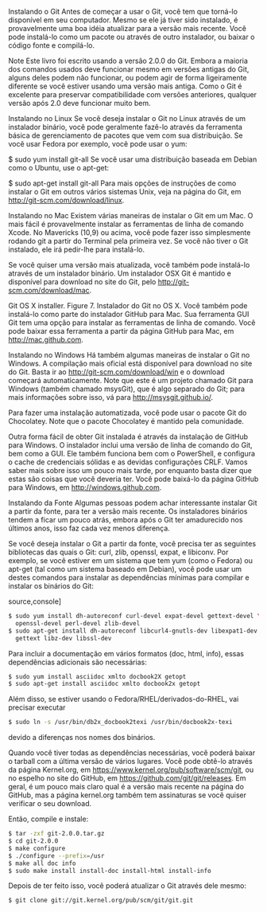 Instalando o Git
Antes de começar a usar o Git, você tem que torná-lo disponível em seu computador. Mesmo se ele já tiver sido instalado, é provavelmente uma boa idéia atualizar para a versão mais recente. Você pode instalá-lo como um pacote ou através de outro instalador, ou baixar o código fonte e compilá-lo.

Note
Este livro foi escrito usando a versão 2.0.0 do Git. Embora a maioria dos comandos usados deve funcionar mesmo em versões antigas do Git, alguns deles podem não funcionar, ou podem agir de forma ligeiramente diferente se você estiver usando uma versão mais antiga. Como o Git é excelente para preservar compatibilidade com versões anteriores, qualquer versão após 2.0 deve funcionar muito bem.

Instalando no Linux
Se você deseja instalar o Git no Linux através de um instalador binário, você pode geralmente fazê-lo através da ferramenta básica de gerenciamento de pacotes que vem com sua distribuição. Se você usar Fedora por exemplo, você pode usar o yum:

$ sudo yum install git-all
Se você usar uma distribuição baseada em Debian como o Ubuntu, use o apt-get:

$ sudo apt-get install git-all
Para mais opções de instruções de como instalar o Git em outros vários sistemas Unix, veja na página do Git, em http://git-scm.com/download/linux.

Instalando no Mac
Existem várias maneiras de instalar o Git em um Mac. O mais fácil é provavelmente instalar as ferramentas de linha de comando Xcode. No Mavericks (10,9) ou acima, você pode fazer isso simplesmente rodando git a partir do Terminal pela primeira vez. Se você não tiver o Git instalado, ele irá pedir-lhe para instalá-lo.

Se você quiser uma versão mais atualizada, você também pode instalá-lo através de um instalador binário. Um instalador OSX Git é mantido e disponível para download no site do Git, pelo http://git-scm.com/download/mac.

Git OS X installer.
Figure 7. Instalador do Git no OS X.
Você também pode instalá-lo como parte do instalador GitHub para Mac. Sua ferramenta GUI Git tem uma opção para instalar as ferramentas de linha de comando. Você pode baixar essa ferramenta a partir da página GitHub para Mac, em http://mac.github.com.

Instalando no Windows
Há também algumas maneiras de instalar o Git no Windows. A compilação mais oficial está disponível para download no site do Git. Basta ir ao http://git-scm.com/download/win e o download começará automaticamente. Note que este é um projeto chamado Git para Windows (também chamado msysGit), que é algo separado do Git; para mais informações sobre isso, vá para http://msysgit.github.io/.

Para fazer uma instalação automatizada, você pode usar o pacote Git do Chocolatey. Note que o pacote Chocolatey é mantido pela comunidade.

Outra forma fácil de obter Git instalada é através da instalação de GitHub para Windows. O instalador inclui uma versão de linha de comando do Git, bem como a GUI. Ele também funciona bem com o PowerShell, e configura o cache de credenciais sólidas e as devidas configurações CRLF. Vamos saber mais sobre isso um pouco mais tarde, por enquanto basta dizer que estas são coisas que você deveria ter. Você pode baixá-lo da página GitHub para Windows, em http://windows.github.com.

Instalando da Fonte
Algumas pessoas podem achar interessante instalar Git a partir da fonte, para ter a versão mais recente. Os instaladores binários tendem a ficar um pouco atrás, embora após o Git ter amadurecido nos últimos anos, isso faz cada vez menos diferença.

Se você deseja instalar o Git a partir da fonte, você precisa ter as seguintes bibliotecas das quais o Git: curl, zlib, openssl, expat, e libiconv. Por exemplo, se você estiver em um sistema que tem yum (como o Fedora) ou apt-get (tal como um sistema baseado em Debian), você pode usar um destes comandos para instalar as dependências mínimas para compilar e instalar os binários do Git:

source,console]
```bash
$ sudo yum install dh-autoreconf curl-devel expat-devel gettext-devel \
  openssl-devel perl-devel zlib-devel
$ sudo apt-get install dh-autoreconf libcurl4-gnutls-dev libexpat1-dev \
  gettext libz-dev libssl-dev
  ```
Para incluir a documentação em vários formatos (doc, html, info), essas dependências adicionais são necessárias:
```bash
$ sudo yum install asciidoc xmlto docbook2X getopt
$ sudo apt-get install asciidoc xmlto docbook2x getopt 
```
Além disso, se estiver usando o Fedora/RHEL/derivados-do-RHEL, vai precisar executar

```bash 
$ sudo ln -s /usr/bin/db2x_docbook2texi /usr/bin/docbook2x-texi 
```
devido a diferenças nos nomes dos binários.

Quando você tiver todas as dependências necessárias, você poderá baixar o tarball com a última versão de vários lugares. Você pode obtê-lo através da página Kernel.org, em https://www.kernel.org/pub/software/scm/git, ou no espelho no site do GitHub, em https://github.com/git/git/releases. Em geral, é um pouco mais claro qual é a versão mais recente na página do GitHub, mas a página kernel.org também tem assinaturas se você quiser verificar o seu download.

Então, compile e instale:
```bash
$ tar -zxf git-2.0.0.tar.gz
$ cd git-2.0.0
$ make configure
$ ./configure --prefix=/usr
$ make all doc info
$ sudo make install install-doc install-html install-info
```
Depois de ter feito isso, você poderá atualizar o Git através dele mesmo:

```bash 
$ git clone git://git.kernel.org/pub/scm/git/git.git 
```